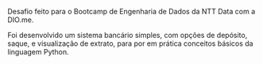 Desafio feito para o Bootcamp de Engenharia de Dados da NTT Data com a DIO.me.

Foi desenvolvido um sistema bancário simples, com opções de depósito, saque, e visualização de extrato, para por em prática conceitos básicos da linguagem Python.

